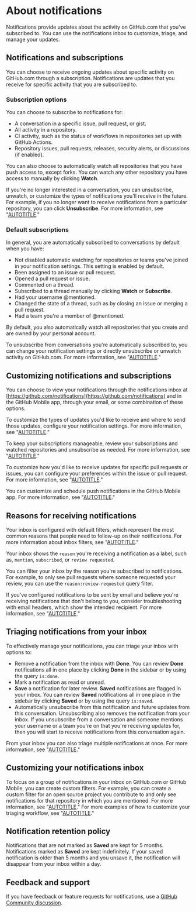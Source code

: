 # About notifications

Notifications provide updates about the activity on GitHub.com that you've subscribed to. You can use the notifications inbox to customize, triage, and manage your updates.

## Notifications and subscriptions

You can choose to receive ongoing updates about specific activity on GitHub.com through a subscription. Notifications are updates that you receive for specific activity that you are subscribed to.

### Subscription options

You can choose to subscribe to notifications for:
- A conversation in a specific issue, pull request, or gist.
- All activity in a repository.
- CI activity, such as the status of workflows in repositories set up with GitHub Actions.
- Repository issues, pull requests, releases, security alerts, or discussions (if enabled).

You can also choose to automatically watch all repositories that you have push access to, except forks. You can watch any other repository you have access to manually by clicking **Watch**.

If you're no longer interested in a conversation, you can unsubscribe, unwatch, or customize the types of notifications you'll receive in the future. For example, if you no longer want to receive notifications from a particular repository, you can click **Unsubscribe**. For more information, see "[AUTOTITLE](/account-and-profile/managing-subscriptions-and-notifications-on-github/managing-subscriptions-for-activity-on-github/managing-your-subscriptions)."

### Default subscriptions

In general, you are automatically subscribed to conversations by default when you have:
- Not disabled automatic watching for repositories or teams you've joined in your notification settings. This setting is enabled by default.
- Been assigned to an issue or pull request.
- Opened a pull request or issue.
- Commented on a thread.
- Subscribed to a thread manually by clicking **Watch** or **Subscribe**.
- Had your username @mentioned.
- Changed the state of a thread, such as by closing an issue or merging a pull request.
- Had a team you're a member of @mentioned.

By default, you also automatically watch all repositories that you create and are owned by your personal account.

To unsubscribe from conversations you're automatically subscribed to, you can change your notification settings or directly unsubscribe or unwatch activity on GitHub.com. For more information, see "[AUTOTITLE](/account-and-profile/managing-subscriptions-and-notifications-on-github/managing-subscriptions-for-activity-on-github/managing-your-subscriptions)."

## Customizing notifications and subscriptions

You can choose to view your notifications through the notifications inbox at [https://github.com/notifications](https://github.com/notifications) and in the GitHub Mobile app, through your email, or some combination of these options.

To customize the types of updates you'd like to receive and where to send those updates, configure your notification settings. For more information, see "[AUTOTITLE](/account-and-profile/managing-subscriptions-and-notifications-on-github/setting-up-notifications/configuring-notifications)."

To keep your subscriptions manageable, review your subscriptions and watched repositories and unsubscribe as needed. For more information, see "[AUTOTITLE](/account-and-profile/managing-subscriptions-and-notifications-on-github/managing-subscriptions-for-activity-on-github)."

To customize how you'd like to receive updates for specific pull requests or issues, you can configure your preferences within the issue or pull request. For more information, see "[AUTOTITLE](/account-and-profile/managing-subscriptions-and-notifications-on-github/viewing-and-triaging-notifications/triaging-a-single-notification#customizing-when-to-receive-future-updates-for-an-issue-or-pull-request)."

You can customize and schedule push notifications in the GitHub Mobile app. For more information, see "[AUTOTITLE](/account-and-profile/managing-subscriptions-and-notifications-on-github/setting-up-notifications/configuring-notifications#managing-your-notification-settings-with-github-mobile)."

## Reasons for receiving notifications

Your inbox is configured with default filters, which represent the most common reasons that people need to follow-up on their notifications. For more information about inbox filters, see "[AUTOTITLE](/account-and-profile/managing-subscriptions-and-notifications-on-github/viewing-and-triaging-notifications/managing-notifications-from-your-inbox#default-notification-filters)."

Your inbox shows the `reason` you're receiving a notification as a label, such as, `mention`, `subscribed`, or `review requested`.

You can filter your inbox by the reason you're subscribed to notifications. For example, to only see pull requests where someone requested your review, you can use the `reason:review-requested` query filter.

If you've configured notifications to be sent by email and believe you're receiving notifications that don't belong to you, consider troubleshooting with email headers, which show the intended recipient. For more information, see "[AUTOTITLE](/account-and-profile/managing-subscriptions-and-notifications-on-github/setting-up-notifications/configuring-notifications#filtering-email-notifications)."

## Triaging notifications from your inbox

To effectively manage your notifications, you can triage your inbox with options to:
- Remove a notification from the inbox with **Done**. You can review **Done** notifications all in one place by clicking **Done** in the sidebar or by using the query `is:done`.
- Mark a notification as read or unread.
- **Save** a notification for later review. **Saved** notifications are flagged in your inbox. You can review **Saved** notifications all in one place in the sidebar by clicking **Saved** or by using the query `is:saved`.
- Automatically unsubscribe from this notification and future updates from this conversation. Unsubscribing also removes the notification from your inbox. If you unsubscribe from a conversation and someone mentions your username or a team you're on that you're receiving updates for, then you will start to receive notifications from this conversation again.

From your inbox you can also triage multiple notifications at once. For more information, see "[AUTOTITLE](/account-and-profile/managing-subscriptions-and-notifications-on-github/viewing-and-triaging-notifications/managing-notifications-from-your-inbox#triaging-multiple-notifications-at-the-same-time)."

## Customizing your notifications inbox

To focus on a group of notifications in your inbox on GitHub.com or GitHub Mobile, you can create custom filters. For example, you can create a custom filter for an open source project you contribute to and only see notifications for that repository in which you are mentioned. For more information, see "[AUTOTITLE](/account-and-profile/managing-subscriptions-and-notifications-on-github/viewing-and-triaging-notifications/managing-notifications-from-your-inbox)." For more examples of how to customize your triaging workflow, see "[AUTOTITLE](/account-and-profile/managing-subscriptions-and-notifications-on-github/viewing-and-triaging-notifications/customizing-a-workflow-for-triaging-your-notifications)."

## Notification retention policy

Notifications that are not marked as **Saved** are kept for 5 months. Notifications marked as **Saved** are kept indefinitely. If your saved notification is older than 5 months and you unsave it, the notification will disappear from your inbox within a day.

## Feedback and support

If you have feedback or feature requests for notifications, use a [GitHub Community discussion](https://github.com/orgs/community/discussions/categories/general).
